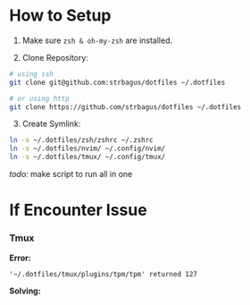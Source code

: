 # How to Setup
1. Make sure `zsh & oh-my-zsh` are installed.

2. Clone Repository:
```sh
# using ssh
git clone git@github.com:strbagus/dotfiles ~/.dotfiles

# or using http
git clone https://github.com/strbagus/dotfiles ~/.dotfiles
```

3. Create Symlink:
```sh
ln -s ~/.dotfiles/zsh/zshrc ~/.zshrc
ln -s ~/.dotfiles/nvim/ ~/.config/nvim/
ln -s ~/.dotfiles/tmux/ ~/.config/tmux/
```

*todo:* make script to run all in one

# If Encounter Issue
### Tmux
**Error:**
```
'~/.dotfiles/tmux/plugins/tpm/tpm' returned 127
```
**Solving:**

